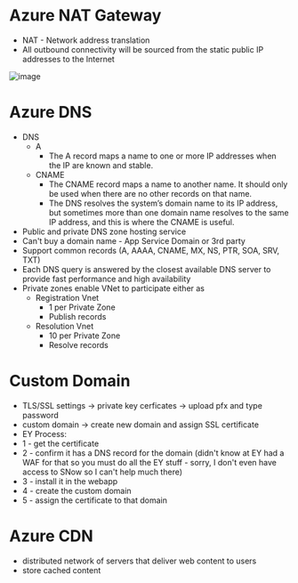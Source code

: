 # Azure NAT Gateway
- NAT - Network address translation
- All outbound connectivity will be sourced from the static public IP addresses to the Internet

![image](https://user-images.githubusercontent.com/28542935/89816959-64ca5800-db15-11ea-80fc-2b2a662c3e70.png)



# Azure DNS
- DNS
  - A
    - The A record maps a name to one or more IP addresses when the IP are known and stable.
  - CNAME 
    - The CNAME record maps a name to another name. It should only be used when there are no other records on that name.
    - The DNS resolves the system’s domain name to its IP address, but sometimes more than one domain name resolves to the same IP address, and this is where the CNAME is useful.
- Public and private DNS zone hosting service
- Can't buy a domain name - App Service Domain or 3rd party
- Support common records (A, AAAA, CNAME, MX, NS, PTR, SOA, SRV, TXT)
- Each DNS query is answered by the closest available DNS server to provide fast performance and high availability
- Private zones enable VNet to participate either as 
  - Registration Vnet
    - 1 per Private Zone
    - Publish records
  - Resolution Vnet
    - 10 per Private Zone
    - Resolve records


# Custom Domain
- TLS/SSL settings -> private key cerficates -> upload pfx and type password
- custom domain -> create new domain and assign SSL certificate
- EY Process: 
- 1 - get the certificate
- 2 - confirm it has a DNS record for the domain (didn't know at EY had a WAF for that so you must do all the EY stuff - sorry, I don't even have access to SNow so I can't help much there)
- 3 - install it in the webapp
- 4 - create the custom domain
- 5 - assign the certificate to that domain 



# Azure CDN
- distributed network of servers that deliver web content to users
- store cached content 
	
	
	
	

